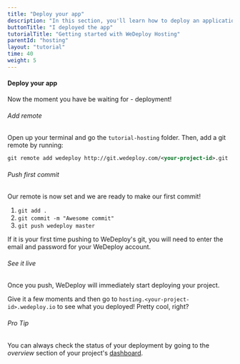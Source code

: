 ```yaml
---
title: "Deploy your app"
description: "In this section, you'll learn how to deploy an application using WeDeploy Hosting."
buttonTitle: "I deployed the app"
tutorialTitle: "Getting started with WeDeploy Hosting"
parentId: "hosting"
layout: "tutorial"
time: 40
weight: 5
---
```


#### Deploy your app

Now the moment you have be waiting for - deployment!

###### Add remote

Open up your terminal and go the `tutorial-hosting` folder. Then, add a git remote by running:

```xml
git remote add wedeploy http://git.wedeploy.com/<your-project-id>.git
```

###### Push first commit

Our remote is now set and we are ready to make our first commit! 
1. `git add .`
2. `git commit -m "Awesome commit"`
3. `git push wedeploy master`

If it is your first time pushing to WeDeploy's git, you will need to enter the email and password for your WeDeploy account.


###### See it live
Once you push, WeDeploy will immediately start deploying your project.

Give it a few moments and then go to `hosting.<your-project-id>.wedeploy.io` to see what you deployed! Pretty cool, right?

<aside>

###### <span class="icon-16-star"></span> Pro Tip

You can always check the status of your deployment by going to the _overview_ section of your project's <a href="http://dashboard.wedeploy.com" target="_blank">dashboard</a>.

</aside>
